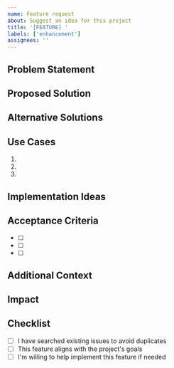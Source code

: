 ```yaml
---
name: Feature request
about: Suggest an idea for this project
title: '[FEATURE] '
labels: ['enhancement']
assignees: ''
---
```


## Problem Statement

<!-- A clear and concise description of what problem this feature would solve -->

## Proposed Solution

<!-- A clear and concise description of what you want to happen -->

## Alternative Solutions

<!-- A clear and concise description of any alternative solutions or features you've considered -->

## Use Cases

<!-- Describe specific use cases where this feature would be beneficial -->

1.
2.
3.

## Implementation Ideas

<!-- If you have ideas about how this could be implemented, describe them here -->

## Acceptance Criteria

<!-- List the criteria that would make this feature complete -->

- [ ]
- [ ]
- [ ]

## Additional Context

<!-- Add any other context, screenshots, or mockups about the feature request here -->

## Impact

<!-- Describe the impact this feature would have on users and the project -->

## Checklist

- [ ] I have searched existing issues to avoid duplicates
- [ ] This feature aligns with the project's goals
- [ ] I'm willing to help implement this feature if needed
